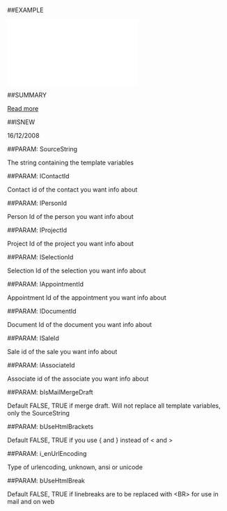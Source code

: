 
##EXAMPLE



![](..\..\Examples\vbs\Database.SubstituteTemplateVarsUrlEncoding.vbs.txt)


##SUMMARY


<A href="guideTemplateVariables.html">Read more</A>



##ISNEW

16/12/2008


##PARAM: SourceString

The string containing the template variables


##PARAM: lContactId

Contact id of the contact you want info about


##PARAM: lPersonId

Person Id of the person you want info about


##PARAM: lProjectId

Project Id of the project you want info about


##PARAM: lSelectionId

Selection Id of the selection you want info about


##PARAM: lAppointmentId

Appointment Id of the appointment you want info about


##PARAM: lDocumentId

Document Id of the document you want info about


##PARAM: lSaleId

Sale id of the sale you want info about


##PARAM: lAssociateId

Associate id of the associate you want info about


##PARAM: bIsMailMergeDraft

Default FALSE, TRUE if merge draft. Will not replace all template variables, only the SourceString


##PARAM: bUseHtmlBrackets

Default FALSE, TRUE if you use { and } instead of &lt; and &gt;


##PARAM: i_enUrlEncoding

Type of urlencoding, unknown, ansi or unicode


##PARAM: bUseHtmlBreak

Default FALSE, TRUE if linebreaks are to be replaced with &lt;BR&gt; for use in mail and on web


